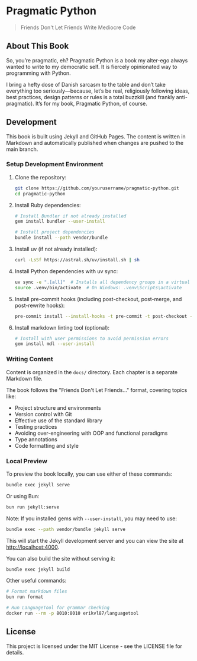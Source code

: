 # Pragmatic Python

> Friends Don't Let Friends Write Mediocre Code

## About This Book

So, you’re pragmatic, eh? Pragmatic Python is a book my alter-ego always wanted
to write to my democratic self. It is fiercely opinionated way to programming
with Python.

I bring a hefty dose of Danish sarcasm to the table and don’t take
everything too seriously—because, let’s be real, religiously following ideas,
best practices, design patterns or rules is a total buzzkill (and frankly
anti-pragmatic). It’s for my book, Pragmatic Python, of course.

## Development

This book is built using Jekyll and GitHub Pages. The content is written in
Markdown and automatically published when changes are pushed to the main branch.

### Setup Development Environment

1. Clone the repository:

   ```bash
   git clone https://github.com/yourusername/pragmatic-python.git
   cd pragmatic-python
   ```

1. Install Ruby dependencies:

   ```bash
   # Install Bundler if not already installed
   gem install bundler --user-install

   # Install project dependencies
   bundle install --path vendor/bundle
   ```

1. Install uv (if not already installed):

   ```bash
   curl -LsSf https://astral.sh/uv/install.sh | sh
   ```

1. Install Python dependencies with uv sync:

   ```bash
   uv sync -e ".[all]"  # Installs all dependency groups in a virtual environment
   source .venv/bin/activate  # On Windows: .venv\Scripts\activate
   ```

1. Install pre-commit hooks (including post-checkout, post-merge, and
   post-rewrite hooks):

   ```bash
   pre-commit install --install-hooks -t pre-commit -t post-checkout -t post-merge -t post-rewrite
   ```

1. Install markdown linting tool (optional):

   ```bash
   # Install with user permissions to avoid permission errors
   gem install mdl --user-install
   ```

### Writing Content

Content is organized in the `docs/` directory. Each chapter is a separate
Markdown file.

The book follows the "Friends Don't Let Friends..." format, covering topics like:

- Project structure and environments
- Version control with Git
- Effective use of the standard library
- Testing practices
- Avoiding over-engineering with OOP and functional paradigms
- Type annotations
- Code formatting and style

### Local Preview

To preview the book locally, you can use either of these commands:

```bash
bundle exec jekyll serve
```

Or using Bun:

```bash
bun run jekyll:serve
```

Note: If you installed gems with `--user-install`, you may need to use:

```bash
bundle exec --path vendor/bundle jekyll serve
```

This will start the Jekyll development server and you can view the site at [http://localhost:4000](http://localhost:4000).

You can also build the site without serving it:

```bash
bundle exec jekyll build
```

Other useful commands:

```bash
# Format markdown files
bun run format

# Run LanguageTool for grammar checking
docker run --rm -p 8010:8010 erikvl87/languagetool
```

## License

This project is licensed under the MIT License - see the LICENSE file for
details.
